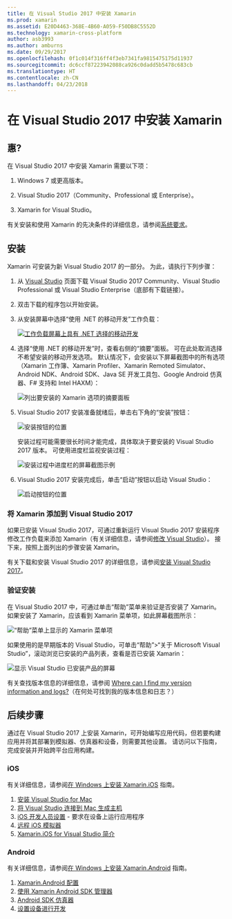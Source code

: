 ```yaml
---
title: 在 Visual Studio 2017 中安装 Xamarin
ms.prod: xamarin
ms.assetid: E20D4463-368E-4B60-A059-F50DB8C5552D
ms.technology: xamarin-cross-platform
author: asb3993
ms.author: amburns
ms.date: 09/29/2017
ms.openlocfilehash: 0f1c014f316ff4f3eb7341fa9815475175d11937
ms.sourcegitcommit: dc6ccf87223942088ca926c0dadd5b5478c683cb
ms.translationtype: HT
ms.contentlocale: zh-CN
ms.lasthandoff: 04/23/2018
---
```

# <a name="installing-xamarin-in-visual-studio-2017"></a>在 Visual Studio 2017 中安装 Xamarin

<a name="requirements" />

## <a name="requirements"></a>惠?

在 Visual Studio 2017 中安装 Xamarin 需要以下项：

1. Windows 7 或更高版本。

2. Visual Studio 2017（Community、Professional 或 Enterprise）。

3. Xamarin for Visual Studio。

有关安装和使用 Xamarin 的先决条件的详细信息，请参阅[系统要求](~/cross-platform/get-started/requirements.md)。

<a name="installation" />

## <a name="installation"></a>安装

Xamarin 可安装为新 Visual Studio 2017 的一部分。
为此，请执行下列步骤：

1. 从 [Visual Studio](https://www.visualstudio.com/vs/) 页面下载 Visual Studio 2017 Community、Visual Studio Professional 或 Visual Studio Enterprise（底部有下载链接）。

2. 双击下载的程序包以开始安装。

3. 从安装屏幕中选择“使用 .NET 的移动开发”工作负载： 

    [![工作负载屏幕上具有 .NET 选择的移动开发](windows-images/01-mobile-dev-workload-sml.png)](windows-images/01-mobile-dev-workload.png#lightbox)

4. 选择“使用 .NET 的移动开发”时，查看右侧的“摘要”面板。 可在此处取消选择不希望安装的移动开发选项。 默认情况下，会安装以下屏幕截图中的所有选项（Xamarin 工作簿、Xamarin Profiler、Xamarin Remoted Simulator、Android NDK、Android SDK、Java SE 开发工具包、Google Android 仿真器、F# 支持和 Intel HAXM）：

    ![列出要安装的 Xamarin 选项的摘要面板](windows-images/02-summary.png)

5. Visual Studio 2017 安装准备就绪后，单击右下角的“安装”按钮：

    ![安装按钮的位置](windows-images/03-click-install.png)

   安装过程可能需要很长时间才能完成，具体取决于要安装的 Visual Studio 2017 版本。 可使用进度栏监视安装过程：

    ![安装过程中进度栏的屏幕截图示例](windows-images/04-progress-bars.png)

6. Visual Studio 2017 安装完成后，单击“启动”按钮以启动 Visual Studio：

    ![启动按钮的位置](windows-images/05-launch.png)

<a name="vs2017" />

### <a name="adding-xamarin-to-visual-studio-2017"></a>将 Xamarin 添加到 Visual Studio 2017

如果已安装 Visual Studio 2017，可通过重新运行 Visual Studio 2017 安装程序修改工作负载来添加 Xamarin（有关详细信息，请参阅[修改 Visual Studio](https://docs.microsoft.com/visualstudio/install/modify-visual-studio)）。 接下来，按照上面列出的步骤安装 Xamarin。

有关下载和安装 Visual Studio 2017 的详细信息，请参阅[安装 Visual Studio 2017](https://docs.microsoft.com/visualstudio/install/install-visual-studio)。


### <a name="verifying-installation"></a>验证安装

在 Visual Studio 2017 中，可通过单击“帮助”菜单来验证是否安装了 Xamarin。 如果安装了 Xamarin，应该看到 Xamarin 菜单项，如此屏幕截图所示：

![“帮助”菜单上显示的 Xamarin 菜单项](windows-images/12-xamarin-menu-item.png)

如果使用的是早期版本的 Visual Studio，可单击“帮助”>“关于 Microsoft Visual Studio”，滚动浏览已安装的产品列表，查看是否已安装 Xamarin：

![显示 Visual Studio 已安装产品的屏幕](windows-images/13-xamarin-is-installed.png)

有关查找版本信息的详细信息，请参阅 [Where can I find my version information and logs?](~/cross-platform/troubleshooting/questions/version-logs.md)（在何处可找到我的版本信息和日志？）

<a name="nextsteps" />

## <a name="next-steps"></a>后续步骤

通过在 Visual Studio 2017 上安装 Xamarin，可开始编写应用代码，但若要构建应用并将其部署到模拟器、仿真器和设备，则需要其他设置。 请访问以下指南，完成安装并开始跨平台应用构建。

### <a name="ios"></a>iOS

有关详细信息，请参阅[在 Windows 上安装 Xamarin.iOS](~/ios/get-started/installation/windows/index.md) 指南。 

1. [安装 Visual Studio for Mac](https://docs.microsoft.com/visualstudio/mac/installation)
2. [将 Visual Studio 连接到 Mac 生成主机](~/ios/get-started/installation/windows/connecting-to-mac/index.md)
3. [iOS 开发人员设置](~/ios/get-started/installation/device-provisioning/index.md) - 要求在设备上运行应用程序
5. [远程 iOS 模拟器](~/tools/ios-simulator.md)
6. [Xamarin.iOS for Visual Studio 简介](~/ios/get-started/installation/windows/introduction-to-xamarin-ios-for-visual-studio.md)

### <a name="android"></a>Android

有关详细信息，请参阅[在 Windows 上安装 Xamarin.Android](~/android/get-started/installation/windows.md) 指南。

1. [Xamarin.Android 配置](~/android/get-started/installation/windows.md#configuration)
2. [使用 Xamarin Android SDK 管理器](~/android/get-started/installation/android-sdk.md?ide=vs)
3. [Android SDK 仿真器](~/android/get-started/installation/android-emulator/index.md)
4. [设置设备进行开发](~/android/get-started/installation/set-up-device-for-development.md)
